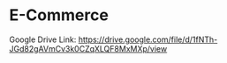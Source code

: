 # E-Commerce

Google Drive Link: https://drive.google.com/file/d/1fNTh-JGd82gAVmCv3k0CZqXLQF8MxMXp/view